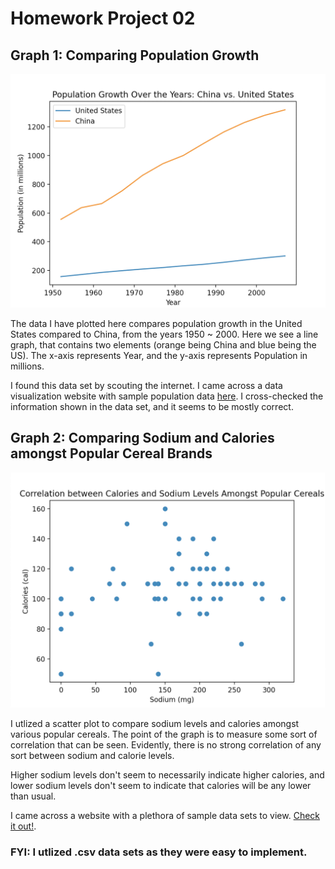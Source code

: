 <h1>Homework Project 02</h1>

<h2>Graph 1: Comparing Population Growth</h2>

![countries graph](countries.png)

The data I have plotted here compares population growth in the United States compared to China, from the years 1950 ~ 2000. Here we see a line graph, that contains two elements (orange being China and blue being the US). The x-axis represents Year, and the y-axis represents Population in millions.

I found this data set by scouting the internet. I came across a data visualization website with sample population data [here](https://www.csdojo.io/data). I cross-checked the information shown in the data set, and it seems to be mostly correct. 

<h2>Graph 2: Comparing Sodium and Calories amongst Popular Cereal Brands</h2>


![cereal graph](cereal.png)

I utlized a scatter plot to compare sodium levels and calories amongst various popular cereals. The point of the graph is to measure some sort of correlation that can be seen. Evidently, there is no strong correlation of any sort between sodium and calorie levels. 

Higher sodium levels don't seem to necessarily indicate higher calories, and lower sodium levels don't seem to indicate that calories will be any lower than usual.

I came across a website with a plethora of sample data sets to view. [Check it out!](https://perso.telecom-paristech.fr/eagan/class/igr204/datasets).

<h3>FYI:
I utlized .csv data sets as they were easy to implement.</h3>

